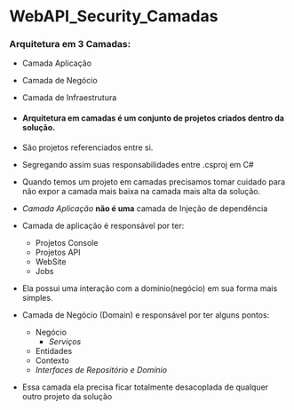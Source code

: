 # WebAPI_Security_Camadas

### Arquitetura em 3 Camadas:
* Camada Aplicação
* Camada de Negócio
* Camada de Infraestrutura

* #### **Arquitetura em camadas é um conjunto de projetos criados dentro da solução.**
* São projetos referenciados entre si.
* Segregando assim suas responsabilidades entre .csproj em C#
* Quando temos um projeto em camadas precisamos tomar cuidado para não expor a camada mais baixa na camada mais alta da solução.

* _Camada Aplicação_ **não é uma** camada de Injeção de dependência
* Camada de aplicação é responsável por ter:
    * Projetos Console
    * Projetos API
    * WebSite
    * Jobs
* Ela possui uma interação com a domínio(negócio) em sua forma mais simples.

* Camada de Negócio (Domain) e responsável por ter alguns pontos:
  * Negócio
    * *Serviços*
  * Entidades
  * Contexto
  * _Interfaces de Repositório e Domínio_
* Essa camada ela precisa ficar totalmente desacoplada de qualquer outro projeto da solução



